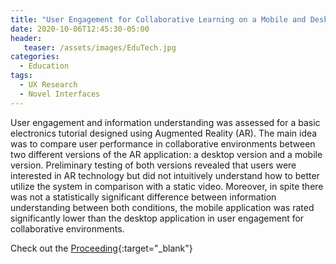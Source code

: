 ```yaml
---
title: "User Engagement for Collaborative Learning on a Mobile and Desktop Augmented Reality Application"
date: 2020-10-06T12:45:30-05:00
header:
   teaser: /assets/images/EduTech.jpg
categories:
  - Education
tags:
  - UX Research
  - Novel Interfaces
---
```


User engagement and information understanding was assessed for a basic electronics tutorial 
designed using Augmented Reality (AR). The main idea was to compare user performance in collaborative 
environments between two different versions of the AR application: a desktop version and a mobile version. 
Preliminary testing of both versions revealed that users were interested in AR technology but did not 
intuitively understand how to better utilize the system in comparison with a static video. 
Moreover, in spite there was not a statistically significant difference between information 
understanding between both conditions, the mobile application was rated significantly lower than 
the desktop application in user engagement for collaborative environments.

Check out the [Proceeding][URL]{:target="_blank"} 

[URL]: https://doi.org/10.1109/ICVRV47840.2019.00045

